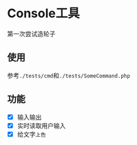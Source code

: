 # Console工具

第一次尝试造轮子

## 使用

参考`./tests/cmd`和`./tests/SomeCommand.php`

## 功能

- [x] 输入输出
- [x] 实时读取用户输入
- [x] 给文字`上色`
